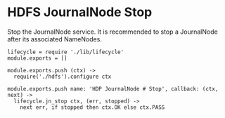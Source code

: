 
# HDFS JournalNode Stop

Stop the JournalNode service. It is recommended to stop a JournalNode after its 
associated NameNodes.

    lifecycle = require './lib/lifecycle'
    module.exports = []

    module.exports.push (ctx) ->
      require('./hdfs').configure ctx

    module.exports.push name: 'HDP JournalNode # Stop', callback: (ctx, next) ->
      lifecycle.jn_stop ctx, (err, stopped) ->
        next err, if stopped then ctx.OK else ctx.PASS
